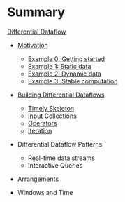 # Summary

[Differential Dataflow](./introduction.md)

- [Motivation](./chapter_0/chapter_0.md)
    - [Example 0: Getting started](./chapter_0/chapter_0_0.md)
    - [Example 1: Static data](./chapter_0/chapter_0_1.md)
    - [Example 2: Dynamic data](./chapter_0/chapter_0_2.md)
    - [Example 3: Stable computation](./chapter_0/chapter_0_3.md)

- [Building Differential Dataflows](./chapter_1/chapter_1.md)
    - [Timely Skeleton](./chapter_1/chapter_1_0.md)
    - [Input Collections](./chapter_1/chapter_1_1.md)
    - [Operators](./chapter_1/chapter_1_2.md)
    - [Iteration](./chapter_1/chapter_1_3.md)

- Differential Dataflow Patterns
    - Real-time data streams
    - Interactive Queries

- Arrangements

- Windows and Time